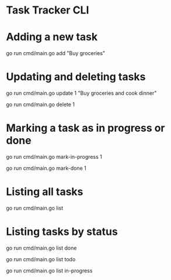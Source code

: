# Task Tracker CLI

# Adding a new task
go run cmd/main.go add "Buy groceries"
# Updating and deleting tasks
go run cmd/main.go update 1 "Buy groceries and cook dinner"

go run cmd/main.go delete 1
# Marking a task as in progress or done
go run cmd/main.go mark-in-progress 1

go run cmd/main.go mark-done 1
# Listing all tasks
go run cmd/main.go list
# Listing tasks by status
go run cmd/main.go list done

go run cmd/main.go list todo

go run cmd/main.go list in-progress
